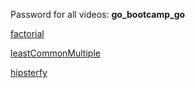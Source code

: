 Password for all videos: **go_bootcamp_go**

[factorial](https://vimeo.com/168261709)

[leastCommonMultiple](https://vimeo.com/167208796)

[hipsterfy](https://vimeo.com/167208798)
